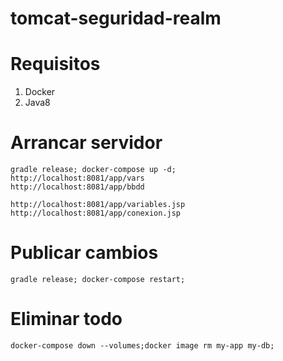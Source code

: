 # tomcat-seguridad-realm

# Requisitos 
1. Docker 
2. Java8

# Arrancar servidor 
```
gradle release; docker-compose up -d;
http://localhost:8081/app/vars
http://localhost:8081/app/bbdd

http://localhost:8081/app/variables.jsp
http://localhost:8081/app/conexion.jsp
```

# Publicar cambios
```
gradle release; docker-compose restart;
```

# Eliminar todo
```
docker-compose down --volumes;docker image rm my-app my-db;
```
